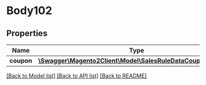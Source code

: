 # Body102

## Properties
Name | Type | Description | Notes
------------ | ------------- | ------------- | -------------
**coupon** | [**\Swagger\Magento2Client\Model\SalesRuleDataCouponInterface**](SalesRuleDataCouponInterface.md) |  | 

[[Back to Model list]](../README.md#documentation-for-models) [[Back to API list]](../README.md#documentation-for-api-endpoints) [[Back to README]](../README.md)


